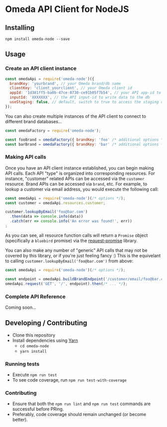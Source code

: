# Omeda API Client for NodeJS
## Installing
`npm install omeda-node --save`
## Usage
### Create an API client instance
```js
const omedaApi = require('omeda-node')({
  brandKey: 'yourbrand', // your Omeda brand/db name
  clientKey: 'client_yourclient', // your Omeda client id
  appId: '1d381ff5-ba0b-47ce-8730-ce91b05f7b54', // your API app-id to access the brand
  inputId: 'XXXXXXX', // the API input-id to write data to the db
  useStaging: false, // default, switch to true to access the staging db
});
```
You can also create multiple instances of the API client to connect to different brand databases...
```js
const omedaFactory = require('omeda-node');

const fooBrand = omedaFactory({ brandKey: 'foo' /* additional options */ });
const barBrand = omedaFactory({ brandKey: 'bar' /* additional options */ });
```
### Making API calls
Once you have an API client instance established, you can begin making API calls. Each API "type" is organized into corresponding resources. For instance, "customer" related APIs can be accessed via the `customer` resource. Brand APIs can be accessed via `brand`, etc.
For example, to lookup a customer via email address, you would execute the following call:
```js
const omedaApi = require('omeda-node')(/* options */);
const customer = omedaApi.resources.customer;

customer.lookupByEmail('foo@bar.com')
  .then(data => console.info(data))
  .catch(err => console.info('An error was found!', err))
;
```
As you can see, all resource function calls will return a `Promise` object (specifically a `bluebird` promise) via the [request-promise](https://github.com/request/request-promise) library.

You can also make any number of "generic" API calls that may not be covered by this library, or if you're just feeling fancy :) This is the equivelant to calling `customer.lookupByEmail('foo@bar.com')` from above:
```js
const omedaApi = require('omeda-node')(/* options */);

const endpoint = omedaApi.buildBrandEndpoint('/customer/email/foo@bar.com/*');
omedaApi.request('GET', '/', endpoint).then(/* ... */);
```

### Complete API Reference
Coming soon...

## Developing / Contributing
- Clone this repository
- Install dependencies using [Yarn](https://yarnpkg.com/en/)
  - `cd omeda-node`
  - `yarn install`
### Running tests
- Execute `npm run test`
- To see code coverage, run `npm run test-with-coverage`
### Contributing
- Ensure that both the `npm run lint` and `npm run test` commands are successful before PRing.
- Preferably, code coverage should remain unchanged (or become better).

